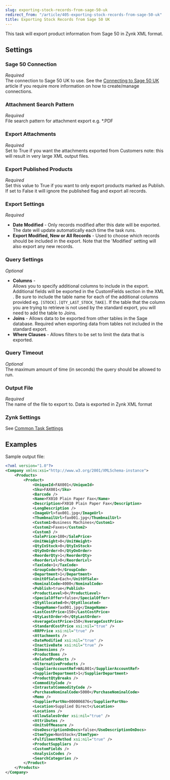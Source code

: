 ```yaml
---
slug: exporting-stock-records-from-sage-50-uk
redirect_from: "/article/405-exporting-stock-records-from-sage-50-uk"
title: Exporting Stock Records from Sage 50 UK
---
```

This task will export product information from Sage 50 in Zynk XML format.

## Settings
### Sage 50 Connection
_Required_  
The connection to Sage 50 UK to use.  See the [Connecting to Sage 50 UK](connecting-to-sage-50-uk) article if you require more information on how to create/manage connections.

### Attachment Search Pattern
_Required_  
File search pattern for attachment export e.g. *.PDF

### Export Attachments
_Required_  
Set to True if you want the attachments exported from Customers note: this will result in very large XML output files.

### Export Published Products
_Required_  
Set this value to True if you want to only export products marked as Publish. If set to False it will ignore the published flag and export all records.

### Export Settings
_Required_  

 * **Date Modified** - Only records modified after this date will be exported. The date will update automatically each time the task runs.
 * **Export Modified, New or All Records** - Used to choose which records should be included in the export. Note that the 'Modified' setting will also export any new records.

### Query Settings
_Optional_  

 * **Columns** - Allows you to specify additional columns to include in the export.  Additional fields will be exported in the CustomFields section in the XML.  Be sure to include the table name for each of the additional columns provided eg. `[STOCK].[QTY_LAST_STOCK_TAKE]`.  If the table that the column you are trying to retrieve is not used by the standard export, you will need to add the table to Joins.
 * **Joins** - Allows data to be exported from other tables in the Sage database. Required when exporting data from tables not included in the standard export.
 * **Where Clauses** - Allows filters to be set to limit the data that is exported.

### Query Timeout
_Optional_  
The maximum amount of time (in seconds) the query should be allowed to run.

### Output File
_Required_  
The name of the file to export to. Data is exported in Zynk XML format

### Zynk Settings
See [Common Task Settings](common-task-settings)

## Examples
Sample output file:

```xml
<?xml version="1.0"?>
<Company xmlns:xsi="http://www.w3.org/2001/XMLSchema-instance">
    <Products>
        <Product>
            <UniqueId>FAX001</UniqueId>
            <Sku>FAX001</Sku>
            <Barcode />
            <Name>FX010 Plain Paper Fax</Name>
            <Description>FX010 Plain Paper Fax</Description>
            <LongDescription />
            <ImageUrl>fax001.jpg</ImageUrl>
            <ThumbnailUrl>fax001.jpg</ThumbnailUrl>
            <Custom1>Business Machines</Custom1>
            <Custom2>Faxes</Custom2>
            <Custom3 />
            <SalePrice>180</SalePrice>
            <UnitWeight>0</UnitWeight>
            <QtyInStock>0</QtyInStock>
            <QtyOnOrder>0</QtyOnOrder>
            <ReorderQty>1</ReorderQty>
            <ReorderLvl>0</ReorderLvl>
            <TaxCode>1</TaxCode>
            <GroupCode>9</GroupCode>
            <Department>1</Department>
            <UnitOfSale>Each</UnitOfSale>
            <NominalCode>4000</NominalCode>
            <Publish>true</Publish>
            <ProductLevel>0</ProductLevel>
            <SpecialOffer>false</SpecialOffer>
            <QtyAllocated>0</QtyAllocated>
            <ImageName>fax001.jpg</ImageName>
            <LastCostPrice>150</LastCostPrice>
            <QtyLastOrder>0</QtyLastOrder>
            <AverageCostPrice>150</AverageCostPrice>
            <StandardCostPrice xsi:nil="true" />
            <RRPPrice xsi:nil="true" />
            <Attachments />
            <DateModified xsi:nil="true" />
            <InactiveDate xsi:nil="true" />
            <Dimensions />
            <ProductBoms />
            <RelatedProducts />
            <AlternativeProducts />
            <SupplierAccountRef>WAL001</SupplierAccountRef>
            <SupplierDepartment>1</SupplierDepartment>
            <ProductQtyBreaks />
            <CommodityCode />
            <IntrastatCommodityCode />
            <PurchaseNominalCode>5000</PurchaseNominalCode>
            <Memo />
            <SupplierPartNo>000006876</SupplierPartNo>
            <Location>Supplied Direct</Location>
            <Locations />
            <AllowSalesOrder xsi:nil="true" />
            <Attributes />
            <UnitsOfMeasure />
            <UseDescriptionOnDocs>false</UseDescriptionOnDocs>
            <ItemType>NonStock</ItemType>
            <FulfilmentMethod xsi:nil="true" />
            <ProductSuppliers />
            <CustomFields />
            <AnalysisCodes />
            <SearchCategories />
        </Product>
    </Products>
</Company>
```
